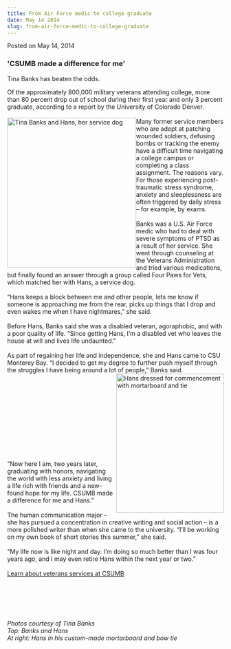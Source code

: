```yaml
---
title: From Air Force medic to college graduate
date: May 14 2014
slug: from-air-force-medic-to-college-graduate
---
```


 



<span class="date">Posted on May 14, 2014    </span>
<h3>&apos;CSUMB made a difference for me&apos;</h3>
<p>Tina Banks has beaten the odds.</p>
<p>Of the approximately 800,000 military veterans attending
college, more than 80 percent drop out of school during their first
year and only 3 percent graduate, according to a report by the
University of Colorado Denver.<br>
<br>
<img alt="Tina Banks and Hans, her service dog" src="https://news.csumb.edu/sites/default/files/65/attachments/news/images/tina_and_hans_for_web.jpg" style="float:left; width:300px; height:349px">Many former service
members who are adept at patching wounded soldiers, defusing bombs
or tracking the enemy have a difficult time navigating a college
campus or completing a class assignment. The reasons vary. For
those experiencing post-traumatic stress syndrome, anxiety and
sleeplessness are often triggered by daily stress &#x2013; for example, by
exams.<br>
<br>
Banks was a U.S. Air Force medic who had to deal with severe
symptoms of PTSD as a result of her service. She went through
counseling at the Veterans Administration and tried various
medications, but finally found an answer through a group called
Four Paws for Vets, which matched her with Hans, a service
dog.<br>
<br>
&#x201C;Hans keeps a block between me and other people, lets me know if
someone is approaching me from the rear, picks up things that I
drop and even wakes me when I have nightmares,&#x201D; she said.<br>
<br>
Before Hans, Banks said she was a disabled veteran, agoraphobic,
and with a poor quality of life. &#x201C;Since getting Hans, I&#x2019;m a
disabled vet who leaves the house at will and lives life
undaunted.&#x201D;<br>
<br>
As part of regaining her life and independence, she and Hans came
to CSU Monterey Bay. &#x201C;I decided to get my degree to further push
myself through the struggles I have being around a lot of people,&#x201D;
Banks said.<br>
<img alt="Hans dressed for commencement with mortarboard and tie" src="https://news.csumb.edu/sites/default/files/65/attachments/news/images/hans_with_cap_and_tie_for_web.jpg" style="float:right; width:250px; height:323px"/></br></br></br></br></br></br></br></br></br></img></br></br></p>
<p>&#x201C;Now here I am, two years later, graduating with honors,
navigating the world with less anxiety and living a life rich with
friends and a new-found hope for my life. CSUMB made a difference
for me and Hans.&#x201D;<br>
<br>
The human communication major &#x2013; she has pursued a concentration in
creative writing and social action &#x2013; is a more polished writer than
when she came to the university. &#x201C;I&#x2019;ll be working on my own book of
short stories this summer,&#x201D; she said.<br>
<br>
&#x201C;My life now is like night and day. I&#x2019;m doing so much better than I
was four years ago, and I may even retire Hans within the next year
or two.&#x201D;<br>
<br>
<a href="https://ar.csumb.edu/veterans-services" rel="nofollow">Learn about veterans services at CSUMB</a></br></br></br></br></br></br></p>
<p class="small"><em>Photos courtesy of Tina Banks<br>
Top: Banks and Hans<br>
At right: Hans in his custom-made mortarboard and bow tie</br></br></em></p>
<p>&#xA0;</p>
<p>&#xA0;</p>
<p>&#xA0;</p>
<p>&#xA0;</p>
<p><br>
&#xA0;</br></p>





```

